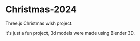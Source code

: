 # Christmas-2024

Three.js Christmas wish project.

it's just a fun project,  3d models were made using Blender 3D.
